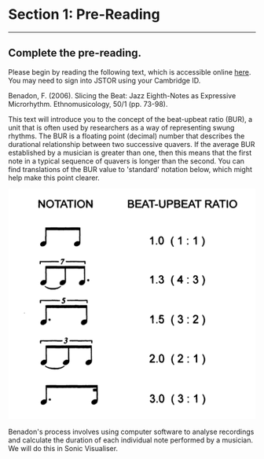 # Section 1: Pre-Reading
---
## Complete the pre-reading.

Please begin by reading the following text, which is accessible online [here](https://www.jstor.org/stable/20174424). You may need to sign into JSTOR using your Cambridge ID.

Benadon, F. (2006). Slicing the Beat: Jazz Eighth-Notes as Expressive Microrhythm. Ethnomusicology, 50/1 (pp. 73-98). 

This text will introduce you to the concept of the beat-upbeat ratio (BUR), a unit that is often used by researchers as a way of representing swung rhythms. The BUR is a floating point (decimal) number that describes the durational relationship between two successive quavers. If the average BUR established by a musician is greater than one, then this means that the first note in a typical sequence of quavers is longer than the second. You can find translations of the BUR value to 'standard' notation below, which might help make this point clearer.

![](ex2_burconversion.png)

Benadon's process involves using computer software to analyse recordings and calculate the duration of each individual note performed by a musician. We will do this in Sonic Visualiser.

